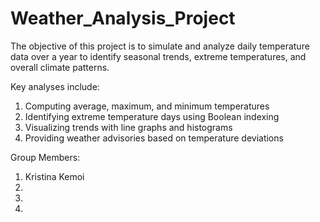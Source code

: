 # Weather_Analysis_Project
The objective of this project is to simulate and analyze daily temperature data over a year to identify seasonal trends, extreme temperatures, and overall climate patterns.

Key analyses include:
1. Computing average, maximum, and minimum temperatures
2. Identifying extreme temperature days using Boolean indexing
3. Visualizing trends with line graphs and histograms
4. Providing weather advisories based on temperature deviations

Group Members:
1. Kristina Kemoi 
2. 
3. 
4. 